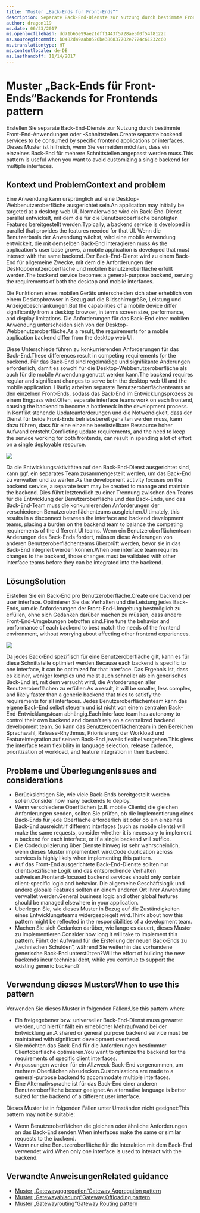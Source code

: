 ```yaml
---
title: "Muster „Back-Ends für Front-Ends“"
description: Separate Back-End-Dienste zur Nutzung durch bestimmte Front-End-Anwendungen oder -Schnittstellen erstellen
author: dragon119
ms.date: 06/23/2017
ms.openlocfilehash: dd71b65e99ae21dff1443f5728ae5f0f54f8122c
ms.sourcegitcommit: b0482d49aab0526be386837702e7724c61232c60
ms.translationtype: HT
ms.contentlocale: de-DE
ms.lasthandoff: 11/14/2017
---
```

# <a name="backends-for-frontends-pattern"></a><span data-ttu-id="69f39-103">Muster „Back-Ends für Front-Ends“</span><span class="sxs-lookup"><span data-stu-id="69f39-103">Backends for Frontends pattern</span></span>

<span data-ttu-id="69f39-104">Erstellen Sie separate Back-End-Dienste zur Nutzung durch bestimmte Front-End-Anwendungen oder -Schnittstellen.</span><span class="sxs-lookup"><span data-stu-id="69f39-104">Create separate backend services to be consumed by specific frontend applications or interfaces.</span></span> <span data-ttu-id="69f39-105">Dieses Muster ist hilfreich, wenn Sie vermeiden möchten, dass ein einzelnes Back-End für mehrere Schnittstellen angepasst werden muss.</span><span class="sxs-lookup"><span data-stu-id="69f39-105">This pattern is useful when you want to avoid customizing a single backend for multiple interfaces.</span></span>

## <a name="context-and-problem"></a><span data-ttu-id="69f39-106">Kontext und Problem</span><span class="sxs-lookup"><span data-stu-id="69f39-106">Context and problem</span></span>

<span data-ttu-id="69f39-107">Eine Anwendung kann ursprünglich auf eine Desktop-Webbenutzeroberfläche ausgerichtet sein.</span><span class="sxs-lookup"><span data-stu-id="69f39-107">An application may initially be targeted at a desktop web UI.</span></span> <span data-ttu-id="69f39-108">Normalerweise wird ein Back-End-Dienst parallel entwickelt, mit dem die für die Benutzeroberfläche benötigten Features bereitgestellt werden.</span><span class="sxs-lookup"><span data-stu-id="69f39-108">Typically, a backend service is developed in parallel that provides the features needed for that UI.</span></span> <span data-ttu-id="69f39-109">Wenn die Benutzerbasis der Anwendung wächst, wird eine mobile Anwendung entwickelt, die mit demselben Back-End interagieren muss.</span><span class="sxs-lookup"><span data-stu-id="69f39-109">As the application's user base grows, a mobile application is developed that must interact with the same backend.</span></span> <span data-ttu-id="69f39-110">Der Back-End-Dienst wird zu einem Back-End für allgemeine Zwecke, mit dem die Anforderungen der Desktopbenutzeroberfläche und mobilen Benutzeroberfläche erfüllt werden.</span><span class="sxs-lookup"><span data-stu-id="69f39-110">The backend service becomes a general-purpose backend, serving the requirements of both the desktop and mobile interfaces.</span></span>

<span data-ttu-id="69f39-111">Die Funktionen eines mobilen Geräts unterscheiden sich aber erheblich von einem Desktopbrowser in Bezug auf die Bildschirmgröße, Leistung und Anzeigebeschränkungen.</span><span class="sxs-lookup"><span data-stu-id="69f39-111">But the capabilities of a mobile device differ significantly from a desktop browser, in terms screen size, performance, and display limitations.</span></span> <span data-ttu-id="69f39-112">Die Anforderungen für das Back-End einer mobilen Anwendung unterscheiden sich von der Desktop-Webbenutzeroberfläche.</span><span class="sxs-lookup"><span data-stu-id="69f39-112">As a result, the requirements for a mobile application backend differ from the desktop web UI.</span></span> 

<span data-ttu-id="69f39-113">Diese Unterschiede führen zu konkurrierenden Anforderungen für das Back-End.</span><span class="sxs-lookup"><span data-stu-id="69f39-113">These differences result in competing requirements for the backend.</span></span> <span data-ttu-id="69f39-114">Für das Back-End sind regelmäßige und signifikante Änderungen erforderlich, damit es sowohl für die Desktop-Webbenutzeroberfläche als auch für die mobile Anwendung genutzt werden kann.</span><span class="sxs-lookup"><span data-stu-id="69f39-114">The backend requires regular and significant changes to serve both the desktop web UI and the mobile application.</span></span> <span data-ttu-id="69f39-115">Häufig arbeiten separate Benutzeroberflächenteams an den einzelnen Front-Ends, sodass das Back-End im Entwicklungsprozess zu einem Engpass wird.</span><span class="sxs-lookup"><span data-stu-id="69f39-115">Often, separate interface teams work on each frontend, causing the backend to become a bottleneck in the development process.</span></span> <span data-ttu-id="69f39-116">In Konflikt stehende Updateanforderungen und die Notwendigkeit, dass der Dienst für beide Front-Ends betriebsbereit gehalten werden muss, kann dazu führen, dass für eine einzelne bereitstellbare Ressource hoher Aufwand entsteht.</span><span class="sxs-lookup"><span data-stu-id="69f39-116">Conflicting update requirements, and the need to keep the service working for both frontends, can result in spending a lot of effort on a single deployable resource.</span></span>

![](./_images/backend-for-frontend.png) 

<span data-ttu-id="69f39-117">Da die Entwicklungsaktivitäten auf den Back-End-Dienst ausgerichtet sind, kann ggf. ein separates Team zusammengestellt werden, um das Back-End zu verwalten und zu warten.</span><span class="sxs-lookup"><span data-stu-id="69f39-117">As the development activity focuses on the backend service, a separate team may be created to manage and maintain the backend.</span></span> <span data-ttu-id="69f39-118">Dies führt letztendlich zu einer Trennung zwischen den Teams für die Entwicklung der Benutzeroberfläche und des Back-Ends, und das Back-End-Team muss die konkurrierenden Anforderungen der verschiedenen Benutzeroberflächenteams ausgleichen.</span><span class="sxs-lookup"><span data-stu-id="69f39-118">Ultimately, this results in a disconnect between the interface and backend development teams, placing a burden on the backend team to balance the competing requirements of the different UI teams.</span></span> <span data-ttu-id="69f39-119">Wenn ein Benutzeroberflächenteam Änderungen des Back-Ends fordert, müssen diese Änderungen von anderen Benutzeroberflächenteams überprüft werden, bevor sie in das Back-End integriert werden können.</span><span class="sxs-lookup"><span data-stu-id="69f39-119">When one interface team requires changes to the backend, those changes must be validated with other interface teams before they can be integrated into the backend.</span></span> 

## <a name="solution"></a><span data-ttu-id="69f39-120">Lösung</span><span class="sxs-lookup"><span data-stu-id="69f39-120">Solution</span></span>

<span data-ttu-id="69f39-121">Erstellen Sie ein Back-End pro Benutzeroberfläche.</span><span class="sxs-lookup"><span data-stu-id="69f39-121">Create one backend per user interface.</span></span> <span data-ttu-id="69f39-122">Optimieren Sie das Verhalten und die Leistung jedes Back-Ends, um die Anforderungen der Front-End-Umgebung bestmöglich zu erfüllen, ohne sich Gedanken darüber machen zu müssen, dass andere Front-End-Umgebungen betroffen sind.</span><span class="sxs-lookup"><span data-stu-id="69f39-122">Fine tune the behavior and performance of each backend to best match the needs of the frontend environment, without worrying about affecting other frontend experiences.</span></span>

![](./_images/backend-for-frontend-example.png) 

<span data-ttu-id="69f39-123">Da jedes Back-End spezifisch für eine Benutzeroberfläche gilt, kann es für diese Schnittstelle optimiert werden.</span><span class="sxs-lookup"><span data-stu-id="69f39-123">Because each backend is specific to one interface, it can be optimized for that interface.</span></span> <span data-ttu-id="69f39-124">Das Ergebnis ist, dass es kleiner, weniger komplex und meist auch schneller als ein generisches Back-End ist, mit dem versucht wird, die Anforderungen aller Benutzeroberflächen zu erfüllen.</span><span class="sxs-lookup"><span data-stu-id="69f39-124">As a result, it will be smaller, less complex, and likely faster than a generic backend that tries to satisfy the requirements for all interfaces.</span></span> <span data-ttu-id="69f39-125">Jedes Benutzeroberflächenteam kann das eigene Back-End selbst steuern und ist nicht von einem zentralen Back-End-Entwicklungsteam abhängig.</span><span class="sxs-lookup"><span data-stu-id="69f39-125">Each interface team has autonomy to control their own backend and doesn't rely on a centralized backend development team.</span></span> <span data-ttu-id="69f39-126">So kann das Benutzeroberflächenteam in den Bereichen Sprachwahl, Release-Rhythmus, Priorisierung der Workload und Featureintegration auf seinem Back-End jeweils flexibel vorgehen.</span><span class="sxs-lookup"><span data-stu-id="69f39-126">This gives the interface team flexibility in language selection, release cadence, prioritization of workload, and feature integration in their backend.</span></span>

## <a name="issues-and-considerations"></a><span data-ttu-id="69f39-127">Probleme und Überlegungen</span><span class="sxs-lookup"><span data-stu-id="69f39-127">Issues and considerations</span></span>

- <span data-ttu-id="69f39-128">Berücksichtigen Sie, wie viele Back-Ends bereitgestellt werden sollen.</span><span class="sxs-lookup"><span data-stu-id="69f39-128">Consider how many backends to deploy.</span></span>
- <span data-ttu-id="69f39-129">Wenn verschiedene Oberflächen (z.B. mobile Clients) die gleichen Anforderungen senden, sollten Sie prüfen, ob die Implementierung eines Back-Ends für jede Oberfläche erforderlich ist oder ob ein einzelnes Back-End ausreicht.</span><span class="sxs-lookup"><span data-stu-id="69f39-129">If different interfaces (such as mobile clients) will make the same requests, consider whether it is necessary to implement a backend for each interface, or if a single backend will suffice.</span></span>
- <span data-ttu-id="69f39-130">Die Codeduplizierung über Dienste hinweg ist sehr wahrscheinlich, wenn dieses Muster implementiert wird.</span><span class="sxs-lookup"><span data-stu-id="69f39-130">Code duplication across services is highly likely when implementing this pattern.</span></span>
- <span data-ttu-id="69f39-131">Auf das Front-End ausgerichtete Back-End-Dienste sollten nur clientspezifische Logik und das entsprechende Verhalten aufweisen.</span><span class="sxs-lookup"><span data-stu-id="69f39-131">Frontend-focused backend services should only contain client-specific logic and behavior.</span></span> <span data-ttu-id="69f39-132">Die allgemeine Geschäftslogik und andere globale Features sollten an einem anderen Ort Ihrer Anwendung verwaltet werden.</span><span class="sxs-lookup"><span data-stu-id="69f39-132">General business logic and other global features should be managed elsewhere in your application.</span></span>
- <span data-ttu-id="69f39-133">Überlegen Sie, wie dieses Muster in Bezug auf die Zuständigkeiten eines Entwicklungsteams widergespiegelt wird.</span><span class="sxs-lookup"><span data-stu-id="69f39-133">Think about how this pattern might be reflected in the responsibilities of a development team.</span></span>
- <span data-ttu-id="69f39-134">Machen Sie sich Gedanken darüber, wie lange es dauert, dieses Muster zu implementieren.</span><span class="sxs-lookup"><span data-stu-id="69f39-134">Consider how long it will take to implement this pattern.</span></span> <span data-ttu-id="69f39-135">Führt der Aufwand für die Erstellung der neuen Back-Ends zu „technischen Schulden“, während Sie weiterhin das vorhandene generische Back-End unterstützen?</span><span class="sxs-lookup"><span data-stu-id="69f39-135">Will the effort of building the new backends incur technical debt, while you continue to support the existing generic backend?</span></span>

## <a name="when-to-use-this-pattern"></a><span data-ttu-id="69f39-136">Verwendung dieses Musters</span><span class="sxs-lookup"><span data-stu-id="69f39-136">When to use this pattern</span></span>

<span data-ttu-id="69f39-137">Verwenden Sie dieses Muster in folgenden Fällen:</span><span class="sxs-lookup"><span data-stu-id="69f39-137">Use this pattern when:</span></span>

- <span data-ttu-id="69f39-138">Ein freigegebener bzw. universeller Back-End-Dienst muss gewartet werden, und hierfür fällt ein erheblicher Mehraufwand bei der Entwicklung an.</span><span class="sxs-lookup"><span data-stu-id="69f39-138">A shared or general purpose backend service must be maintained with significant development overhead.</span></span>
- <span data-ttu-id="69f39-139">Sie möchten das Back-End für die Anforderungen bestimmter Clientoberfläche optimieren.</span><span class="sxs-lookup"><span data-stu-id="69f39-139">You want to optimize the backend for the requirements of specific client interfaces.</span></span>
- <span data-ttu-id="69f39-140">Anpassungen werden für ein Allzweck-Back-End vorgenommen, um mehrere Oberflächen abzudecken.</span><span class="sxs-lookup"><span data-stu-id="69f39-140">Customizations are made to a general-purpose backend to accommodate multiple interfaces.</span></span>
- <span data-ttu-id="69f39-141">Eine Alternativsprache ist für das Back-End einer anderen Benutzeroberfläche besser geeignet.</span><span class="sxs-lookup"><span data-stu-id="69f39-141">An alternative language is better suited for the backend of a different user interface.</span></span>

<span data-ttu-id="69f39-142">Dieses Muster ist in folgenden Fällen unter Umständen nicht geeignet:</span><span class="sxs-lookup"><span data-stu-id="69f39-142">This pattern may not be suitable:</span></span>

- <span data-ttu-id="69f39-143">Wenn Benutzeroberflächen die gleichen oder ähnliche Anforderungen an das Back-End senden.</span><span class="sxs-lookup"><span data-stu-id="69f39-143">When interfaces make the same or similar requests to the backend.</span></span>
- <span data-ttu-id="69f39-144">Wenn nur eine Benutzeroberfläche für die Interaktion mit dem Back-End verwendet wird.</span><span class="sxs-lookup"><span data-stu-id="69f39-144">When only one interface is used to interact with the backend.</span></span>

## <a name="related-guidance"></a><span data-ttu-id="69f39-145">Verwandte Anweisungen</span><span class="sxs-lookup"><span data-stu-id="69f39-145">Related guidance</span></span>

- [<span data-ttu-id="69f39-146">Muster „Gatewayaggregation“</span><span class="sxs-lookup"><span data-stu-id="69f39-146">Gateway Aggregation pattern</span></span>](./gateway-aggregation.md)
- [<span data-ttu-id="69f39-147">Muster „Gatewayabladung“</span><span class="sxs-lookup"><span data-stu-id="69f39-147">Gateway Offloading pattern</span></span>](./gateway-offloading.md)
- [<span data-ttu-id="69f39-148">Muster „Gatewayrouting“</span><span class="sxs-lookup"><span data-stu-id="69f39-148">Gateway Routing pattern</span></span>](./gateway-routing.md)


